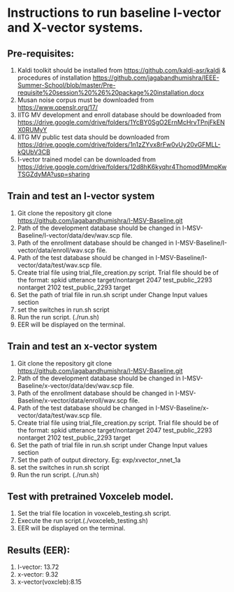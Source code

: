# Instructions to run baseline I-vector and X-vector systems.
## Pre-requisites:
1. Kaldi toolkit should be installed from https://github.com/kaldi-asr/kaldi & procedures of installation https://github.com/jagabandhumishra/IEEE-Summer-School/blob/master/Pre-requisite%20session%20%26%20package%20installation.docx
2. Musan noise corpus must be downloaded from https://www.openslr.org/17/
3. IITG MV development and enroll database should be downloaded from https://drive.google.com/drive/folders/1YcBY0SgO2ErnMcHrvTPnjFkENX0RUMyY
4. IITG MV public test data should be downloaded from https://drive.google.com/drive/folders/1n1zZYvx8rFw0vUy20vGFMLL-kQUbV3CB
5. I-vector trained model can be downloaded from https://drive.google.com/drive/folders/12d8hK6kyqhr4Thomod9MmpKwTSGZdyMA?usp=sharing

## Train and test an I-vector system
1. Git clone the repository
	git clone https://github.com/jagabandhumishra/I-MSV-Baseline.git
2. Path of the development database should be changed in  I-MSV-Baseline/I-vector/data/dev/wav.scp file.
3. Path of the enrollment database should be changed in  I-MSV-Baseline/I-vector/data/enroll/wav.scp file.
4. Path of the test database should be changed in  I-MSV-Baseline/I-vector/data/test/wav.scp file.
5. Create trial file using trial_file_creation.py script.
	Trial file should be of the format:
	spkid utterance target/nontarget
	2047 test_public_2293 nontarget
	2102 test_public_2293 target
6. Set the path of trial file in run.sh script under Change Input values section
7. set the switches in run.sh script
8. Run the run script. (./run.sh)
9. EER will be displayed on the terminal.

## Train and test an x-vector system
1. Git clone the repository
	git clone https://github.com/jagabandhumishra/I-MSV-Baseline.git
2. Path of the development database should be changed in  I-MSV-Baseline/x-vector/data/dev/wav.scp file.
3. Path of the enrollment database should be changed in  I-MSV-Baseline/x-vector/data/enroll/wav.scp file.
4. Path of the test database should be changed in  I-MSV-Baseline/x-vector/data/test/wav.scp file.
5. Create trial file using trial_file_creation.py script.
	Trial file should be of the format:
	spkid utterance target/nontarget
	2047 test_public_2293 nontarget
	2102 test_public_2293 target
6. Set the path of trial file in run.sh script under Change Input values section
7. Set the path of output directory. Eg: exp/xvector_nnet_1a
8. set the switches in run.sh script
9. Run the run script. (./run.sh)

## Test with pretrained Voxceleb model.
1. Set the trial file location in voxceleb_testing.sh script.
2. Execute the run script.(./voxceleb_testing.sh)
3. EER will be displayed on the terminal.

## Results (EER):
1. I-vector: 13.72
2. x-vector: 9.32
3. x-vector(voxcleb):8.15

